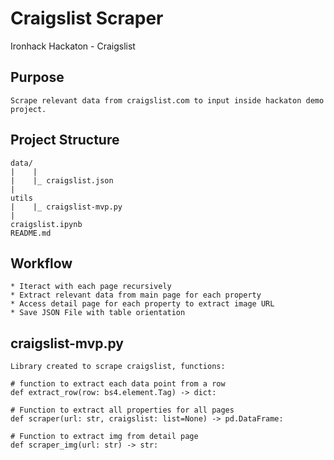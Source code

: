 # Craigslist Scraper
Ironhack Hackaton - Craigslist

## Purpose

    Scrape relevant data from craigslist.com to input inside hackaton demo project.


## Project Structure

    data/
    |    |
    |    |_ craigslist.json
    |        
    utils
    |    |_ craigslist-mvp.py
    |
    craigslist.ipynb
    README.md

## Workflow

    * Iteract with each page recursively 
    * Extract relevant data from main page for each property 
    * Access detail page for each property to extract image URL
    * Save JSON File with table orientation

## craigslist-mvp.py

    Library created to scrape craigslist, functions:

    # function to extract each data point from a row
    def extract_row(row: bs4.element.Tag) -> dict:

    # Function to extract all properties for all pages
    def scraper(url: str, craigslist: list=None) -> pd.DataFrame:

    # Function to extract img from detail page
    def scraper_img(url: str) -> str:



